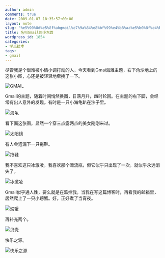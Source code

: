 ```yaml
---
author: admin
comments: true
date: 2009-01-07 18:35:57+00:00
layout: note
slug: '%e5%90%8d%e5%8f%abgmail%e7%9a%84%e8%bf%99%e4%b8%aa%e5%b0%8f%e4%b8%9c%e8%a5%bf'
title: 名叫Gmail的小东西
wordpress_id: 1854
categories:
- 学点技术
tags:
- gmail
---
```


尽管我是个很难被小情小调打动的人，今天看到Gmai海滩主题，右下角沙地上的这张小图，心还是被轻轻地牵拽了一下。

![GMAIL](http://farm4.static.flickr.com/3452/3176782725_7cf1a03e82.jpg?v=0)

Gmail的主题，随着时间悄然换图，日落月升，四时轮回。在主题的右下脚，会经常有出人意外的发现。有时是一只小海龟趴在沙子里。

![海龟](http://farm4.static.flickr.com/3121/3177639342_6de85333c0.jpg?v=0)

看下面这张图，显然一个穿三点露两点的美女刚刚来过。

![太阳镜](http://farm4.static.flickr.com/3483/3177639304_545dc21103.jpg?v=0)

有人会遗漏下一只拖鞋。

![拖鞋](http://farm4.static.flickr.com/3124/3176803913_4f8d03080c.jpg?v=0)

我不喜欢这只冰激凌，我喜欢那个漂流瓶，但它似乎只出现了一次，就似乎永远消失了。

![冰激凌](http://farm4.static.flickr.com/3516/3176803879_6a47916c4b.jpg?v=0)

Gmail似乎通人性，要么就是在监控我，当我在写这篇博客时，再看我的邮箱里，居然爬上了一只小螃蟹。好，正好煮了当宵夜。

![螃蟹](http://farm4.static.flickr.com/3530/3176829733_b3802f8533.jpg?v=0)

再补充两个。

![贝壳](http://farm4.static.flickr.com/3410/3178742978_908cef4faa.jpg?v=0)

快乐之源。

![快乐之源](http://farm4.static.flickr.com/3536/3177907665_31384dec79.jpg?v=0)

